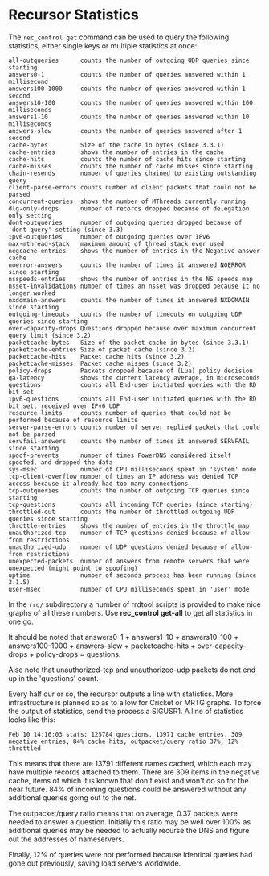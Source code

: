 # Recursor Statistics
The `rec_control get` command can be used to query the following statistics, either single keys or multiple statistics at once:

```
all-outqueries      counts the number of outgoing UDP queries since starting
answers0-1          counts the number of queries answered within 1 millisecond
answers100-1000     counts the number of queries answered within 1 second
answers10-100       counts the number of queries answered within 100 milliseconds
answers1-10         counts the number of queries answered within 10 milliseconds
answers-slow        counts the number of queries answered after 1 second
cache-bytes         Size of the cache in bytes (since 3.3.1)
cache-entries       shows the number of entries in the cache
cache-hits          counts the number of cache hits since starting
cache-misses        counts the number of cache misses since starting
chain-resends       number of queries chained to existing outstanding query
client-parse-errors counts number of client packets that could not be parsed
concurrent-queries  shows the number of MThreads currently running
dlg-only-drops      number of records dropped because of delegation only setting
dont-outqueries     number of outgoing queries dropped because of 'dont-query' setting (since 3.3)
ipv6-outqueries     number of outgoing queries over IPv6
max-mthread-stack   maximum amount of thread stack ever used
negcache-entries    shows the number of entries in the Negative answer cache
noerror-answers     counts the number of times it answered NOERROR since starting
nsspeeds-entries    shows the number of entries in the NS speeds map
nsset-invalidations number of times an nsset was dropped because it no longer worked
nxdomain-answers    counts the number of times it answered NXDOMAIN since starting
outgoing-timeouts   counts the number of timeouts on outgoing UDP queries since starting
over-capacity-drops Questions dropped because over maximum concurrent query limit (since 3.2)
packetcache-bytes   Size of the packet cache in bytes (since 3.3.1)
packetcache-entries Size of packet cache (since 3.2)
packetcache-hits    Packet cache hits (since 3.2)
packetcache-misses  Packet cache misses (since 3.2)
policy-drops        Packets dropped because of (Lua) policy decision
qa-latency          shows the current latency average, in microseconds
questions           counts all End-user initiated queries with the RD bit set
ipv6-questions      counts all End-user initiated queries with the RD bit set, received over IPv6 UDP
resource-limits     counts number of queries that could not be performed because of resource limits
server-parse-errors counts number of server replied packets that could not be parsed
servfail-answers    counts the number of times it answered SERVFAIL since starting
spoof-prevents      number of times PowerDNS considered itself spoofed, and dropped the data
sys-msec            number of CPU milliseconds spent in 'system' mode
tcp-client-overflow number of times an IP address was denied TCP access because it already had too many connections
tcp-outqueries      counts the number of outgoing TCP queries since starting
tcp-questions       counts all incoming TCP queries (since starting)
throttled-out       counts the number of throttled outgoing UDP queries since starting
throttle-entries    shows the number of entries in the throttle map
unauthorized-tcp    number of TCP questions denied because of allow-from restrictions
unauthorized-udp    number of UDP questions denied because of allow-from restrictions 
unexpected-packets  number of answers from remote servers that were unexpected (might point to spoofing)
uptime              number of seconds process has been running (since 3.1.5)
user-msec           number of CPU milliseconds spent in 'user' mode
```

In the `rrd/` subdirectory a number of rrdtool scripts is provided to make nice graphs of all these numbers. Use **rec\_control get-all** to get all statistics in one go.

It should be noted that answers0-1 + answers1-10 + answers10-100 + answers100-1000 + answers-slow + packetcache-hits + over-capacity-drops + policy-drops = questions.

Also note that unauthorized-tcp and unauthorized-udp packets do not end up in the 'questions' count.

Every half our or so, the recursor outputs a line with statistics. More infrastructure is planned so as to allow for Cricket or MRTG graphs. To force the output of statistics, send the process a SIGUSR1. A line of statistics looks like this:

```
Feb 10 14:16:03 stats: 125784 questions, 13971 cache entries, 309 negative entries, 84% cache hits, outpacket/query ratio 37%, 12% throttled
```

This means that there are 13791 different names cached, which each may have multiple records attached to them. There are 309 items in the negative cache, items of which it is known that don't exist and won't do so for the near future. 84% of incoming questions could be answered without any additional queries going out to the net.

The outpacket/query ratio means that on average, 0.37 packets were needed to answer a question. Initially this ratio may be well over 100% as additional queries may be needed to actually recurse the DNS and figure out the addresses of nameservers.

Finally, 12% of queries were not performed because identical queries had gone out previously, saving load servers worldwide.
